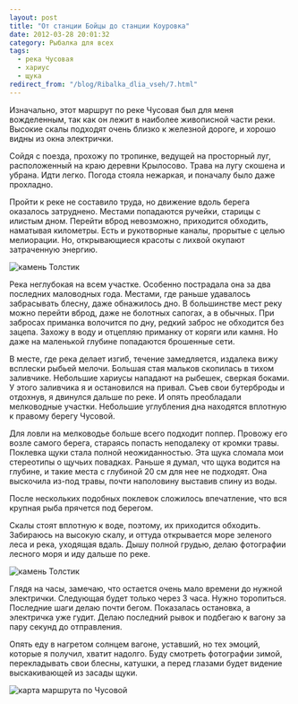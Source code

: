 ```yaml
---
layout: post
title: "От станции Бойцы до станции Коуровка"
date: 2012-03-28 20:01:32
category: Рыбалка для всех
tags:
  - река Чусовая
  - хариус
  - щука
redirect_from: "/blog/Ribalka_dlia_vseh/7.html"
---
```

Изначально, этот маршрут по реке Чусовая был для меня вожделенным, так
как он лежит в наиболее живописной части реки. Высокие скалы подходят
очень близко к железной дороге, и хорошо видны из окна электрички.

Сойдя с поезда, прохожу по тропинке, ведущей на просторный луг,
расположенный на краю деревни Крылосово. Трава на лугу скошена и убрана.
Идти легко. Погода стояла нежаркая, и поначалу было даже прохладно.

Пройти к реке не составило труда, но движение вдоль берега оказалось
затруднено. Местами попадаются ручейки, старицы с илистым дном. Перейти
вброд невозможно, приходится обходить, наматывая километры. Есть и
рукотворные каналы, прорытые с целью мелиорации. Но, открывающиеся
красоты с лихвой окупают затраченную энергию.

![камень
Толстик](http://fishingguru.ru/uploads/images/00/00/01/2012/03/28/dc1e7b.jpg)

Река неглубокая на всем участке. Особенно пострадала она за два
последних маловодных года. Местами, где раньше удавалось забрасывать
блесну, даже обнажилось дно. В большинстве мест реку можно перейти
вброд, даже не болотных сапогах, а в обычных. При забросах приманка
волочится по дну, редкий заброс не обходится без зацепа. Захожу в воду и
отцепляю приманку от коряги или камня. Но даже на маленькой глубине
попадаются брошенные сети.

В месте, где река делает изгиб, течение замедляется, издалека вижу
всплески рыбьей мелочи. Большая стая мальков скопилась в тихом
заливчике. Небольшие хариусы нападают на рыбешек, сверкая боками. У
этого заливчика я и остановился на привал. Съев свои бутерброды и
отдохнув, я двинулся дальше по реке. И опять преобладали мелководные
участки. Небольшие углубления дна находятся вплотную к правому берегу
Чусовой.

Для ловли на мелководье больше всего подходит поппер. Провожу его возле
самого берега, стараясь попасть неподалеку от кромки травы. Поклевка
щуки стала полной неожиданностью. Эта щука сломала мои стереотипы о
щучьих повадках. Раньше я думал, что щука водится на глубине, и такие
места с глубиной 20 см для нее не подходят. Она выскочила из-под травы,
почти наполовину выставив спину из воды.

После нескольких подобных поклевок сложилось впечатление, что вся
крупная рыба прячется под берегом.

Скалы стоят вплотную к воде, поэтому, их приходится обходить. Забираюсь
на высокую скалу, и оттуда открывается море зеленого леса и река,
уходящая вдаль. Дышу полной грудью, делаю фотографии лесного моря и иду
дальше по реке.

![камень
Толстик](http://fishingguru.ru/uploads/images/00/00/01/2012/03/28/6cfd56.jpg)

Глядя на часы, замечаю, что остается очень мало времени до нужной
электрички. Следующая будет только через 3 часа. Нужно торопиться.
Последние шаги делаю почти бегом. Показалась остановка, а электричка уже
гудит. Делаю последний рывок и подбегаю к вагону за пару секунд до
отправления.

Опять еду в нагретом солнцем вагоне, уставший, но тех эмоций, которые я
получил, хватит надолго. Буду смотреть фотографии зимой, перекладывать
свои блесны, катушки, а перед глазами будет видение выскакивающей из
засады щуки.

![карта маршрута по
Чусовой](http://fishingguru.ru/uploads/images/00/00/01/2012/03/28/de83ff.jpg)

